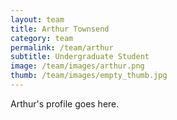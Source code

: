 ```yaml
---
layout: team
title: Arthur Townsend
category: team
permalink: /team/arthur
subtitle: Undergraduate Student
image: /team/images/arthur.png
thumb: /team/images/empty_thumb.jpg
---
```


Arthur's profile goes here.